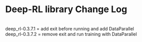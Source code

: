 # Deep-RL library Change Log

<br> deep_rl-0.3.7.1 = add exit before running and add DataParallel
<br> deep_rl-0.3.7.2 = remove exit and run training with DataParallel
